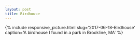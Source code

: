 ```yaml
---
layout: post
title: Birdhouse
---
```


{% include responsive_picture.html slug='2017-06-18-Birdhouse' caption='A birdhouse I found in a park in Brookline, MA' %}